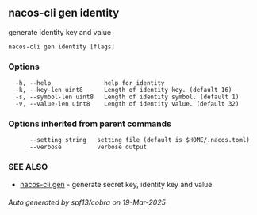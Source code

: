 ## nacos-cli gen identity

generate identity key and value

```
nacos-cli gen identity [flags]
```

### Options

```
  -h, --help               help for identity
  -k, --key-len uint8      Length of identity key. (default 16)
  -s, --symbol-len uint8   Length of identity symbol. (default 1)
  -v, --value-len uint8    Length of identity value. (default 32)
```

### Options inherited from parent commands

```
      --setting string   setting file (default is $HOME/.nacos.toml)
      --verbose          verbose output
```

### SEE ALSO

* [nacos-cli gen](nacos-cli_gen.md)	 - generate secret key, identity key and value

###### Auto generated by spf13/cobra on 19-Mar-2025
